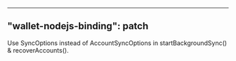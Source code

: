 
---
"wallet-nodejs-binding": patch
---

Use SyncOptions instead of AccountSyncOptions in startBackgroundSync() & recoverAccounts().
